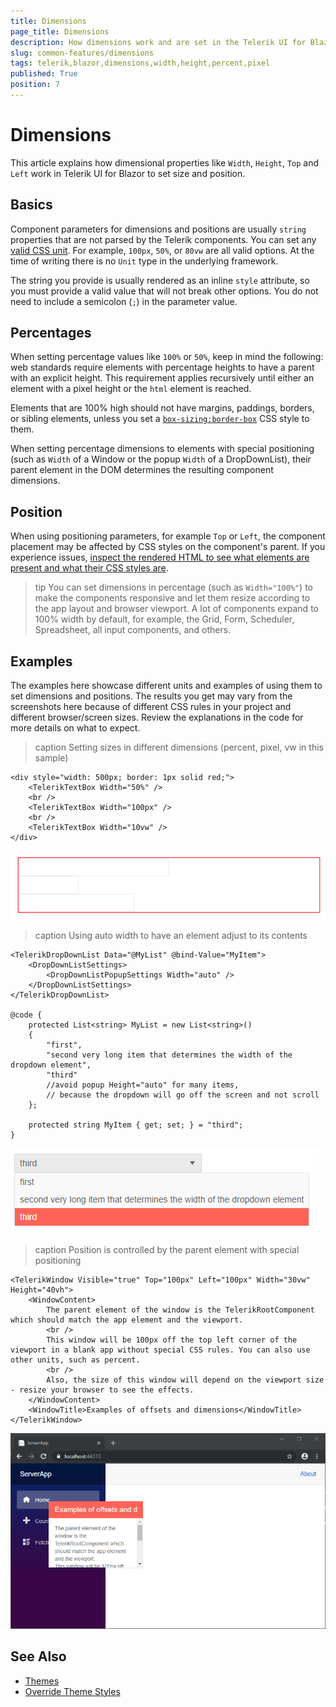 ```yaml
---
title: Dimensions
page_title: Dimensions
description: How dimensions work and are set in the Telerik UI for Blazor component suite.
slug: common-features/dimensions
tags: telerik,blazor,dimensions,width,height,percent,pixel
published: True
position: 7
---
```


# Dimensions

This article explains how dimensional properties like `Width`, `Height`, `Top` and `Left` work in Telerik UI for Blazor to set size and position.

## Basics

Component parameters for dimensions and positions are usually `string` properties that are not parsed by the Telerik components. You can set any [valid CSS unit](https://developer.mozilla.org/en-US/docs/Learn/CSS/Building_blocks/Values_and_units). For example, `100px`, `50%`, or `80vw` are all valid options. At the time of writing there is no `Unit` type in the underlying framework.

The string you provide is usually rendered as an inline `style` attribute, so you must provide a valid value that will not break other options. You do not need to include a semicolon (`;`) in the parameter value.

## Percentages

When setting percentage values like `100%` or `50%`, keep in mind the following: web standards require elements with percentage heights to have a parent with an explicit height. This requirement applies recursively until either an element with a pixel height or the `html` element is reached.

Elements that are 100% high should not have margins, paddings, borders, or sibling elements, unless you set a [`box-sizing:border-box`](https://developer.mozilla.org/en-US/docs/Web/CSS/box-sizing) CSS style to them.

When setting percentage dimensions to elements with special positioning (such as `Width` of a Window or the popup `Width` of a DropDownList), their parent element in the DOM determines the resulting component dimensions.

## Position

When using positioning parameters, for example `Top` or `Left`, the component placement may be affected by CSS styles on the component's parent. If you experience issues, [inspect the rendered HTML to see what elements are present and what their CSS styles are](slug://themes-override#tools).

>tip You can set dimensions in percentage (such as `Width="100%"`) to make the components responsive and let them resize according to the app layout and browser viewport. A lot of components expand to 100% width by default, for example, the Grid, Form, Scheduler, Spreadsheet, all input components, and others.

## Examples

The examples here showcase different units and examples of using them to set dimensions and positions. The results you get may vary from the screenshots here because of different CSS rules in your project and different browser/screen sizes. Review the explanations in the code for more details on what to expect.

>caption Setting sizes in different dimensions (percent, pixel, vw in this sample)

````RAZOR
<div style="width: 500px; border: 1px solid red;">
    <TelerikTextBox Width="50%" />
    <br />
    <TelerikTextBox Width="100px" />
    <br />
    <TelerikTextBox Width="10vw" />
</div>
````

![Blazor Basic Width Settings](images/basic-width-settings.png)

>caption Using auto width to have an element adjust to its contents

````RAZOR
<TelerikDropDownList Data="@MyList" @bind-Value="MyItem">
    <DropDownListSettings>
        <DropDownListPopupSettings Width="auto" />
    </DropDownListSettings>
</TelerikDropDownList>

@code {
    protected List<string> MyList = new List<string>() 
    {
        "first",
        "second very long item that determines the width of the dropdown element",
        "third"
        //avoid popup Height="auto" for many items,
        // because the dropdown will go off the screen and not scroll
    };

    protected string MyItem { get; set; } = "third";
}
````

![Blazor Auto Size For Dropdown](images/auto-size-for-dropdown.png)


>caption Position is controlled by the parent element with special positioning

````RAZOR
<TelerikWindow Visible="true" Top="100px" Left="100px" Width="30vw" Height="40vh">
    <WindowContent>
        The parent element of the window is the TelerikRootComponent which should match the app element and the viewport.
        <br />
        This window will be 100px off the top left corner of the viewport in a blank app without special CSS rules. You can also use other units, such as percent.
        <br />
        Also, the size of this window will depend on the viewport size - resize your browser to see the effects.
    </WindowContent>
    <WindowTitle>Examples of offsets and dimensions</WindowTitle>
</TelerikWindow>
````

![Blazor Parent Element Offset](images/parent-element-offset.png)

## See Also

* [Themes](slug://themes-overview)
* [Override Theme Styles](slug://themes-override)
